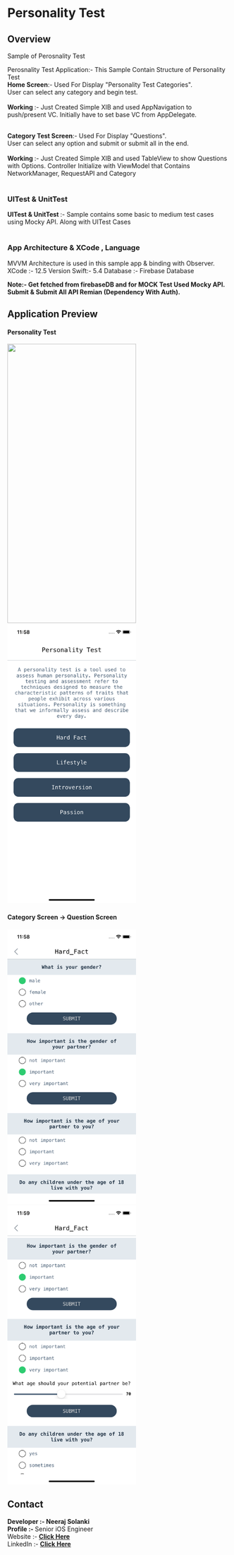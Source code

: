 # Personality Test
## Overview
Sample of Perosnality Test


Perosnality Test Application:- This Sample Contain Structure of Personality Test </Br>
<b>Home Screen</b>:- Used For Display "Personality Test Categories".<br> User can select any category and begin test.</br></br>
<b> Working </b>:- Just Created Simple XIB and used AppNavigation to push/present VC. Initially have to set base VC from AppDelegate. </br></br>

<b>Category Test Screen</b>:- Used For Display "Questions".<br> User can select any option and submit or submit all in the end.</br></br>
<b> Working </b>:- Just Created Simple XIB and used TableView to show Questions with Options. Controller Initialize with ViewModel that Contains NetworkManager, RequestAPI and Category </br></br>

### UITest & UnitTest
<b>UITest & UnitTest </b>:- Sample contains some basic to medium test cases using Mocky API. Along with UITest Cases</br></br>

### App Architecture & XCode , Language
MVVM Architecture is used in this sample app & binding with Observer. 
XCode :- 12.5 Version
Swift:- 5.4
Database :- Firebase Database

<b>Note<b>:- Get fetched from firebaseDB and for MOCK Test Used Mocky API. Submit & Submit All API Remian (Dependency With Auth).


## Application Preview

#### Personality Test
<img src="/Read%20Files/PersonalityTest1.gif" width="292" height="632.6"> <img src="/Read%20Files/0.png" width="292" height="632.6">

#### Category Screen -> Question Screen
<img src="/Read%20Files/1.png" width="292" height="623.6"> <img src="/Read%20Files/2.png" width="292" height="632.6">

## Contact
<b>Developer :- </b> Neeraj Solanki </br>
</b>Profile :- </b> Senior iOS Engineer </br>
</b>Website :- <b> <a href="https//www.neerajsolanki.xyz">Click Here</a> </br>
</b>LinkedIn :- <b> <a href="https://www.linkedin.com/in/neerajsolanki/">Click Here</a>


 
